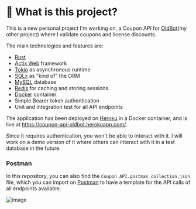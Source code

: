 # 🦀 What is this project?
This is a new personal project I'm working on, a Coupon API for [OldBot](http://oldbot.com.br/)(my other project) where I validate coupons and license discounts.

The main technologies and features are:
- [Rust](https://www.rust-lang.org/)
- [Actix Web](https://actix.rs/) framework
- [Tokio](https://tokio.rs/) as asynchronous runtime
- [SQLx](https://github.com/launchbadge/sqlx) as "kind of" the ORM
- [MySQL](https://www.mysql.com/) database
- [Redis](https://redis.com/) for caching and storing sessions.
- [Docker](https://www.docker.com/) container
- Simple Bearer token authentication
- Unit and integration test for all API endpoints

The application has been deployed on [Heroku](https://www.heroku.com/) in a Docker container, and is live at https://coupon-api-oldbot.herokuapp.com/.

Since it requires authentication, you won't be able to interact with it. I will work on a demo version of it where others can interact with it in a test database in the future.


### Postman
In this repository, you can also find the `Coupon API.postman_collection.json` file, which you can import on [Postman](https://www.postman.com/) to have a template for the API calls of all endpoints available.

![image](https://user-images.githubusercontent.com/20379136/209049283-4579cdae-10bb-4780-bec3-606c7f22b2dd.png)
